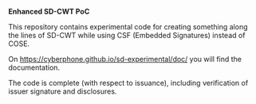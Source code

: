 **Enhanced SD-CWT PoC**

This repository contains experimental code for creating something along the lines of SD-CWT while using CSF (Embedded Signatures) instead of COSE.

On https://cyberphone.github.io/sd-experimental/doc/ you will find the documentation.

The code is complete (with respect to issuance), including verification of issuer signature and disclosures.
